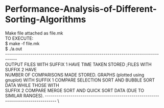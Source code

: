 # Performance-Analysis-of-Different-Sorting-Algorithms
Make file attached as file.mk \
TO EXECUTE: \
$ make -f file.mk \
$ ./a.out \
------------------------------------------------------------------------------------ \
OUTPUT FILES WITH SUFFIX 1 HAVE TIME TAKEN STORED ;FILES WITH SUFFIX 2 HAVE \
NUMBER OF COMPARISONS MADE STORED. 
GRAPHS (plotted using gnuplot) WITH SUFFIX 1 COMPARE SELECTION SORT AND BUBBLE SORT DATA WHILE THOSE WITH \
SUFFIX 2 COMPARE MERGE SORT AND QUICK SORT DATA (DUE TO SIMILAR RANGES). 
------------------------------------------------------------------------------------ \
